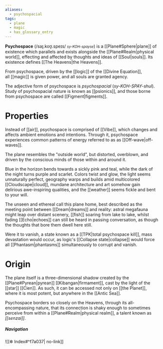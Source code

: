 ```yaml
---
aliases:
  - psychospacial
tags:
  - plane
  - magic
  - has_glossary_entry
---
```

**Psychospace** (/saɪ̯.koʊ̯.speɪs/ <small><i>sy-KOH-spayse</i></small>) is a [[Plane#Sphere|plane]] of existence which parallels and exists alongside the [[Plane#Realm|physical world]], effecting and affected by thoughts and ideas of [[Soul|souls]]. Its existence defines [[The Heavens|the Heavens]].

From psychospace, driven by the [[logic]] of the [[Divine Equation]], all [[magic]] is given power, and all souls are granted agency. 

The adjective form of psychospace is _psychospacial_ (_sy-KOH-SPAY-shul_). Study of psychospacial nature is known as [[psionics]], and those borne from psychospace are called [[Figment|figments]].

# Properties
Instead of [[air]], psychospace is comprised of [[Vibe]], which changes and affects ambient emotions and intentions. Through it, psychospace experiences common patterns of energy referred to as as [[Off-wave|off-waves]].

The plane resembles the "outside world", but distorted, overblown, and driven by the conscious minds of those within and around it. 

Blue in the horizon bends towards a sickly pink and teal, while the dark of the night turns purple and scarlet. Colors twist and glow, the light seems unnaturally perfect, geography warps and builds amid multicolored [[Cloudscape|cloud]], mundane architecture and art somehow gain delirious awe-inspiring qualities, and the [[weather]] seems fickle and bent to your will. 

The unseen and ethereal call this plane home, best described as the meeting point between [[Dream|dreams]] and reality: astral megafauna might leap over distant scenery, [[fish]] soaring from lake to lake, whilst fading [[Echo|echoes]] can still be heard in passing conversation, as though the thoughts that bore them dwell here still.

Were it to vanish, a state known as a [[TPK|total psychospace kill]], mass devastation would occur, as logic's [[Collapse state|collapse]] would force all [[Phantasm|phantasms]] simultaneously to corrupt and vanish.

# Origin
The plane itself is a three-dimensional shadow created by the [[Plane#Pyrean|pyrean]] [[Kibangan|firmament]], cast by the light of the [[star]] [[Cien]]. As such, it can be accessed not only on [[the Planet]], where it is most potent, but anywhere in the [[Antic Sea]].

Psychospace borders so closely on the Heavens, through its all-encompassing nature, that its connection is shaky enough to sometimes perceive from within a [[Plane#Realm|physical realm]], a talent known as *[[senzai]]*.


##### Navigation
![[✼ Index#^f7a037| no-link]]
